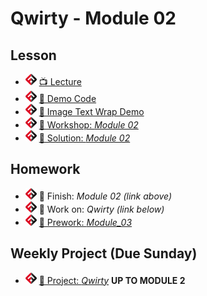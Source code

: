 # Qwirty - Module 02

## Lesson
- ![FSA](/logo.png) [📺 Lecture](https://youtu.be/X4OrzM6TWQg)
- ![FSA](/logo.png) [👾 Demo Code](demo.html)
- ![FSA](/logo.png) [👾 Image Text Wrap Demo](demo-image-wrap.html)
- ![FSA](/logo.png) [🔬 Workshop: *Module 02*](https://learn.fullstackacademy.com/workshop/5e30aeeb326e9e00048348e5/content/5e30aeeb326e9e00048348ed/text)
- ![FSA](/logo.png) [👾 Solution: *Module 02*](https://learn.fullstackacademy.com/workshop/5e30aeeb326e9e00048348e5/content/5e30b0c458db650004b27b20/text)

## Homework
- ![FSA](/logo.png) 🔬 Finish: *Module 02 (link above)*
- ![FSA](/logo.png) 🔬 Work on: *Qwirty (link below)*
- ![FSA](/logo.png) [📖 Prework: *Module_03*](https://learn.fullstackacademy.com/workshop/5e30aef4326e9e00048348fa/content/5e30aef4326e9e0004834900/text)

## Weekly Project (Due Sunday)
- ![FSA](/logo.png) [🔬 Project: *Qwirty*](https://learn.fullstackacademy.com/workshop/5e308fc3b3c09200045a7a13/content/5e308fc4b3c09200045a7a23/text) __UP TO MODULE 2__
